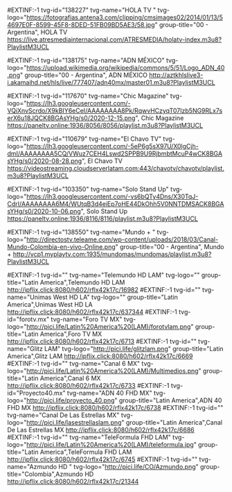 #EXTINF:-1 tvg-id="138227" tvg-name="HOLA TV " tvg-logo="https://fotografias.antena3.com/clipping/cmsimages02/2014/01/13/54697E0F-8599-45F8-8DED-51FB09BD5AE3/58.jpg" group-title="00 - Argentina", HOLA TV 
https://live.atresmediainternacional.com/ATRESMEDIA/holatv-index.m3u8?PlaylistM3UCL

#EXTINF:-1 tvg-id="138175" tvg-name="ADN MÉXICO" tvg-logo="https://upload.wikimedia.org/wikipedia/commons/5/51/Logo_ADN_40.png" group-title="00 - Argentina", ADN MÉXICO
http://aztkhlslive3-i.akamaihd.net/hls/live/777407/adn40mx/master01.m3u8?PlaylistM3UCL

#EXTINF:-1 tvg-id="117670" tvg-name="Chic Magazine" tvg-logo="https://lh3.googleusercontent.com/-VQiXnvScrdo/X9kBIY6eCeI/AAAAAAAA8Pk/RqwvHCzyqT07Izb5NG9RLx7serX6u18JQCK8BGAsYHg/s0/2020-12-15.png", Chic Magazine
https://paneltv.online:1936/8056/8056/playlist.m3u8?PlaylistM3UCL

#EXTINF:-1 tvg-id="110679" tvg-name="El Chavo TV" tvg-logo="https://lh3.googleusercontent.com/-5eP6g5sX97U/X0lgCjh-dmI/AAAAAAAA5CQ/VWuz7CEH4Lswd2SPPB9U9RjbmbtMcuP4wCK8BGAsYHg/s0/2020-08-28.png", El Chavo TV
https://videostreaming.cloudserverlatam.com:443/chavotv/chavotv/playlist.m3u8?PlaylistM3UCL

#EXTINF:-1 tvg-id="103350" tvg-name="Solo Stand Up" tvg-logo="https://lh3.googleusercontent.com/-vs6bQTy4Dns/X30TqJ-CdrI/AAAAAAAA6M4/WUtqB3d4eiEp7oHE44DkOhh5V0NNTDMSACK8BGAsYHg/s0/2020-10-06.png", Solo Stand Up
https://paneltv.online:1936/8116/8116/playlist.m3u8?PlaylistM3UCL

#EXTINF:-1 tvg-id="138550" tvg-name="Mundo + " tvg-logo="http://directostv.teleame.com/wp-content/uploads/2018/03/Canal-Mundo-Colombia-en-vivo-Online.png" group-title="00 - Argentina", Mundo + 
http://vcp1.myplaytv.com:1935/mundomas/mundomas/playlist.m3u8?PlaylistM3UCL

#EXTINF:-1 tvg-id="" tvg-name="Telemundo HD LAM" tvg-logo="" group-title="Latin America",Telemundo HD LAM
http://ipflix.click:8080/h602/rflx42k17c/16982
#EXTINF:-1 tvg-id="" tvg-name="Unimas West HD LA" tvg-logo="" group-title="Latin America",Unimas West HD LA
http://ipflix.click:8080/h602/rflx42k17c/637344
#EXTINF:-1 tvg-id="forotv.mx" tvg-name="Foro TV MX" tvg-logo="http://pici.life/Latin%20America%20(LAM)/forotvlam.png" group-title="Latin America",Foro TV MX
http://ipflix.click:8080/h602/rflx42k17c/6713
#EXTINF:-1 tvg-id="" tvg-name="Glitz LAM" tvg-logo="http://pici.life/glitzlam.png" group-title="Latin America",Glitz LAM
http://ipflix.click:8080/h602/rflx42k17c/6669
#EXTINF:-1 tvg-id="" tvg-name="Canal 6 MX" tvg-logo="http://pici.life/Latin%20America%20(LAM)/Multimedios.png" group-title="Latin America",Canal 6 MX
http://ipflix.click:8080/h602/rflx42k17c/6733
#EXTINF:-1 tvg-id="Proyecto40.mx" tvg-name="ADN 40 FHD MX" tvg-logo="http://pici.life/proyecto_40.png" group-title="Latin America",ADN 40 FHD MX
http://ipflix.click:8080/h602/rflx42k17c/6738
#EXTINF:-1 tvg-id="" tvg-name="Canal De Las Estrellas MX" tvg-logo="http://pici.life/lasestrellaslam.png" group-title="Latin America",Canal De Las Estrellas MX
http://ipflix.click:8080/h602/rflx42k17c/6686
#EXTINF:-1 tvg-id="" tvg-name="TeleFormula FHD LAM" tvg-logo="http://pici.life/Latin%20America%20(LAM)/teleformula.jpg" group-title="Latin America",TeleFormula FHD LAM
http://ipflix.click:8080/h602/rflx42k17c/6745
#EXTINF:-1 tvg-id="" tvg-name="Azmundo HD " tvg-logo="http://pici.life/CO/Azmundo.png" group-title="Colombia",Azmundo HD 
http://ipflix.click:8080/h602/rflx42k17c/21344

